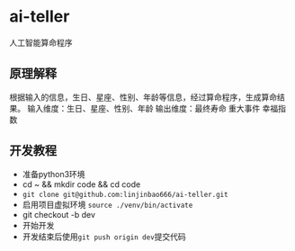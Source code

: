 # ai-teller

人工智能算命程序

## 原理解释

根据输入的信息，生日、星座、性别、年龄等信息，经过算命程序，生成算命结果。
输入维度：生日、星座、性别、年龄
输出维度：最终寿命 重大事件 幸福指数

## 开发教程

- 准备python3环境
- cd ~  && mkdir code && cd code
- `git clone git@github.com:linjinbao666/ai-teller.git`
- 启用项目虚拟环境 `source ./venv/bin/activate`
- git checkout -b dev
- 开始开发
- 开发结束后使用`git push origin dev`提交代码
